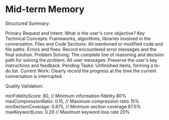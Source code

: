 # Mid-term Memory

Structured Summary:

Primary Request and Intent: What is the user's core objective?
Key Technical Concepts: Frameworks, algorithms, libraries involved in the conversation.
Files and Code Sections: All mentioned or modified code and file paths.
Errors and fixes: Record encountered error messages and the final solution.
Problem Solving: The complete line of reasoning and decision path for solving the problem.
All user messages: Preserve the user's key instructions and feedback.
Pending Tasks: Unfinished items, forming a to-do list.
Current Work: Clearly record the progress at the time the current conversation is interrupted.

Quality Validation:

minFidelityScore: 80, // Minimum information fidelity 80%
maxCompressionRatio: 0.15, // Maximum compression ratio 15%
minSectionCoverage: 0.875, // Minimum section coverage 87.5%
maxKeywordLoss: 0.20 // Maximum keyword loss rate 20%
<!-- SOURCE_MD5:bcfe5e67fef55f2d4fee11ff2cb77724-->

